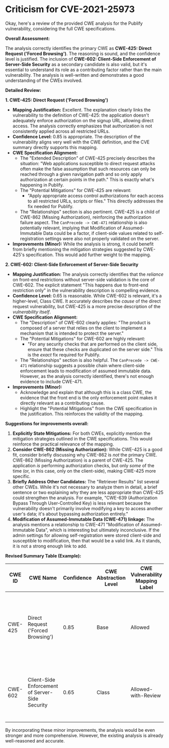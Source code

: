 # Criticism for CVE-2021-25973

Okay, here's a review of the provided CWE analysis for the Publify vulnerability, considering the full CWE specifications.

**Overall Assessment:**

The analysis correctly identifies the primary CWE as **CWE-425: Direct Request ('Forced Browsing')**. The reasoning is sound, and the confidence level is justified.  The inclusion of **CWE-602: Client-Side Enforcement of Server-Side Security** as a secondary candidate is also valid, but it's essential to understand its role as a contributing factor rather than the main vulnerability.  The analysis is well-written and demonstrates a good understanding of the CWEs involved.

**Detailed Review:**

**1. CWE-425: Direct Request ('Forced Browsing')**

*   **Mapping Justification:** Excellent. The explanation clearly links the vulnerability to the definition of CWE-425: the application doesn't adequately enforce authorization on the signup URL, allowing direct access.  The analysis correctly emphasizes that authorization is not consistently applied across all restricted URLs.
*   **Confidence Level:** 0.85 is appropriate. The description of the vulnerability aligns very well with the CWE definition, and the CVE summary directly supports this mapping.
*   **CWE Specification Alignment:**
    *   The "Extended Description" of CWE-425 precisely describes the situation: "Web applications susceptible to direct request attacks often make the false assumption that such resources can only be reached through a given navigation path and so only apply authorization at certain points in the path."  This is exactly what's happening in Publify.
    *   The "Potential Mitigations" for CWE-425 are relevant:
        *   "Apply appropriate access control authorizations for each access to all restricted URLs, scripts or files."  This directly addresses the fix needed for Publify.
    *   The "Relationships" section is also pertinent. CWE-425 is a child of CWE-862 (Missing Authorization), reinforcing the authorization failure aspect.  The `CanPrecede -> CWE-471`  relationship is also potentially relevant, implying that Modification of Assumed-Immutable Data could be a factor, if client-side values related to self-registration settings were also not properly validated on the server.
*   **Improvements (Minor):**  While the analysis is strong, it could benefit from briefly mentioning the mitigation strategies suggested by CWE-425's specification.  This would add further weight to the mapping.

**2. CWE-602: Client-Side Enforcement of Server-Side Security**

*   **Mapping Justification:** The analysis correctly identifies that the *reliance* on front-end restrictions without server-side validation is the core of CWE-602. The explicit statement "This happens due to front-end restriction only" in the vulnerability description is compelling evidence.
*   **Confidence Level:** 0.65 is reasonable.  While CWE-602 is relevant, it's a higher-level, Class CWE.  It accurately describes the *cause* of the direct request vulnerability, but CWE-425 is a more precise description of the *vulnerability itself*.
*   **CWE Specification Alignment:**
    *   The "Description" of CWE-602 clearly applies: "The product is composed of a server that relies on the client to implement a mechanism that is intended to protect the server."
    *   The "Potential Mitigations" for CWE-602 are highly relevant:
        *   "For any security checks that are performed on the client side, ensure that these checks are duplicated on the server side." This is the *exact* fix required for Publify.
    *   The "Relationships" section is also helpful. The `CanPrecede -> CWE-471` relationship suggests a possible chain where client-side enforcement leads to modification of assumed immutable data. However, as the analysis correctly identified, there's not enough evidence to include CWE-471.
*   **Improvements (Minor):**
    *   Acknowledge and explain that although this is a class CWE, the evidence that the front end is the only enforcement point makes it directly relevant as a contributing cause.
    *   Highlight the "Potential Mitigations" from the CWE specification in the justification. This reinforces the validity of the mapping.

**Suggestions for improvements overall:**

1.  **Explicitly State Mitigations:** For both CWEs, explicitly mention the mitigation strategies outlined in the CWE specifications. This would reinforce the practical relevance of the mapping.
2.  **Consider CWE-862 (Missing Authorization):** While CWE-425 is a good fit, consider briefly discussing why CWE-862 is *not* the primary CWE. CWE-862 (Missing Authorization) is a parent of CWE-425. The application *is* performing authorization checks, but only *some* of the time (or, in this case, only on the client-side), making CWE-425 more specific.
3.  **Briefly Address Other Candidates:**  The "Retriever Results" list several other CWEs.  While it's not necessary to analyze them in detail, a brief sentence or two explaining why they are less appropriate than CWE-425 could strengthen the analysis. For example, "CWE-639 (Authorization Bypass Through User-Controlled Key) is less relevant because the vulnerability doesn't primarily involve modifying a key to access another user's data; it's about bypassing authorization entirely."
4.  **Modification of Assumed-Immutable Data (CWE-471) linkage:** The analysis mentions a relationship to  CWE-471 "Modification of Assumed-Immutable Data", which is interesting but ultimately inconclusive. If the admin settings for allowing self-registration were stored client-side and susceptible to modification, then that would be a valid link. As it stands, it is not a strong enough link to add.

**Revised Summary Table (Example):**

| CWE ID | CWE Name | Confidence | CWE Abstraction Level | CWE Vulnerability Mapping Label | CWE-Vulnerability Mapping Notes |
|---|---|---|---|---|---|
| CWE-425 | Direct Request ('Forced Browsing') | 0.85 | Base | Allowed | Primary CWE. Mitigation: Apply appropriate access control authorizations for each access to all restricted URLs. |
| CWE-602 | Client-Side Enforcement of Server-Side Security | 0.65 | Class | Allowed-with-Review | Secondary Candidate (Contributing Cause).  Mitigation: Duplicate client-side checks on the server-side. |

By incorporating these minor improvements, the analysis would be even stronger and more comprehensive. However, the existing analysis is already well-reasoned and accurate.